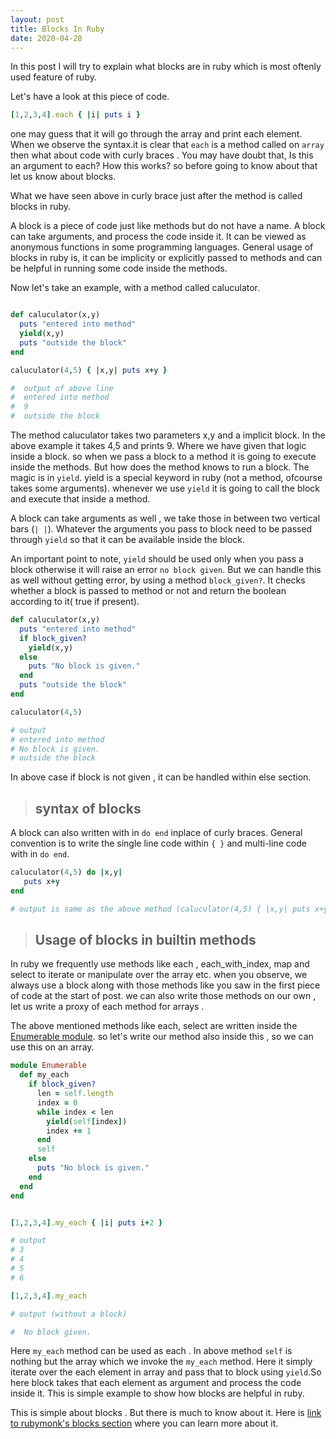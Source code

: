 ```yaml
---
layout: post
title: Blocks In Ruby
date: 2020-04-28
---
```


In this post I will try to explain what blocks are in ruby which is most oftenly used feature of ruby.

Let's have a look at this piece of code.

```ruby
[1,2,3,4].each { |i| puts i }
```

one may guess that it will go through the array and print each element. When we observe the syntax.it is clear that `each` is a method called on `array` then what about code with curly braces . You may have doubt that, Is this an argument to each? How this works? so before going to know about that let us know about blocks.

What we have seen above in curly brace just after the method is called blocks in ruby.

A block is a piece of code just like methods but do not have a name. A block can take arguments, and process the code inside it. It can be viewed as anonymous functions in some programming languages.
General usage of blocks in ruby is, it can be implicity or explicitly passed to methods and can be helpful in running some code inside the methods.

Now let's take an example, with a method called caluculator.

```ruby

def caluculator(x,y)
  puts "entered into method"
  yield(x,y)
  puts "outside the block"
end

caluculator(4,5) { |x,y| puts x+y }

#  output of above line
#  entered into method
#  9
#  outside the block

```

The method caluculator takes two parameters x,y and a implicit block. In the above example it takes 4,5 and prints 9. Where we have given that logic inside a block. so when we pass a block to a method it is going to execute inside the methods. But how does the method knows to run a block. The magic is in `yield`. yield is a special keyword in ruby (not a method, ofcourse takes some arguments). whenever we use `yield` it is going to call the block and execute that inside a method.

A block can take arguments as well , we take those in between two vertical bars (`| |`). Whatever the arguments you pass to block need to be passed through `yield` so that it can be available inside the block.

An important point to note, `yield` should be used only when you pass a block otherwise it will raise an error `no block given`. But we can handle this as well without getting error, by using a method `block_given?`. It checks whether a block is passed to method or not and return the boolean according to it( true if present).

```ruby
def caluculator(x,y)
  puts "entered into method"
  if block_given?
    yield(x,y)
  else
    puts "No block is given."
  end
  puts "outside the block"
end

caluculator(4,5)

# output
# entered into method
# No block is given.
# outside the block

```

In above case if block is not given , it can be handled within else section.

> ## syntax of blocks

A block can also written with in `do end` inplace of curly braces. General convention is to write the single line code within `{ }` and multi-line code with in `do end`.

```ruby
caluculator(4,5) do |x,y|
   puts x+y
end

# output is same as the above method (caluculator(4,5) { |x,y| puts x+y })

```

> ## Usage of blocks in builtin methods

In ruby we frequently use methods like each , each_with_index, map and select to iterate or manipulate over the array etc. when you observe, we always use a block along with those methods like you saw in the first piece of code at the start of post. we can also write those methods on our own , let us write a proxy of each method for arrays .

The above mentioned methods like each, select are written inside the [Enumerable module](https://ruby-doc.org/core-2.7.1/Enumerable.html). so let's write our method also inside this , so we can use this on an array.

```ruby
module Enumerable
  def my_each
    if block_given?
      len = self.length
      index = 0
      while index < len
        yield(self[index])
        index += 1
      end
      self
    else
      puts "No block is given."
    end
  end
end


[1,2,3,4].my_each { |i| puts i+2 }

# output
# 3
# 4
# 5
# 6

[1,2,3,4].my_each

# output (without a block)

#  No block given.
```

Here `my_each` method can be used as each . In above method `self` is nothing but the array which we invoke the `my_each` method. Here it simply iterate over the each element in array and pass that to block using `yield`.So here block takes that each element as argument and process the code inside it. This is simple example to show how blocks are helpful in ruby.

This is simple about blocks . But there is much to know about it. Here is [link to rubymonk's blocks section](https://rubymonk.com/learning/books/4-ruby-primer-ascent/chapters/18-blocks/lessons/51-new-lesson) where you can learn more about it.
